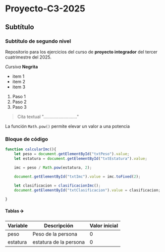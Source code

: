 # Proyecto-C3-2025
## Subtítulo
### Subtítulo de segundo nivel
Repositorio para los ejercicios del curso de **proyecto integrador** del tercer cuatrimestre del 2025.

*Cursiva*
**Negrita**

- item 1
- item 2
- item 3

1. Paso 1
2. Paso 2
3. Paso 3

> Cita textual
> "..........................."

La función `Math.pow()` permite elevar un valor a una potencia

### Bloque de código

```javascript
function calcularImc(){
    let peso = document.getElementById("txtPeso").value;
    let estatura = document.getElementById("txtEstatura").value;

    imc = peso / Math.pow(estatura, 2);

    document.getElementById("txtImc").value = imc.toFixed(2);
    
    let clasificacion = clasificacionImc();
    document.getElementById("txtClasificacion").value = clasificacion;

}
```

#### Tablas ✈️

|Variable|Descripción|Valor inicial|
|--------|-----------|-------------|
| peso | Peso de la persona | 0 |
|estatura | estatura de la persona | 0 |
